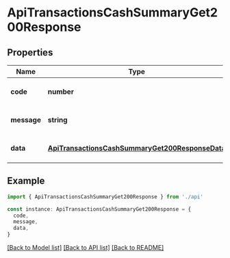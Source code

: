 # ApiTransactionsCashSummaryGet200Response

## Properties

| Name        | Type                                                                                                | Description | Notes                             |
| ----------- | --------------------------------------------------------------------------------------------------- | ----------- | --------------------------------- |
| **code**    | **number**                                                                                          |             | [optional] [default to undefined] |
| **message** | **string**                                                                                          |             | [optional] [default to undefined] |
| **data**    | [**ApiTransactionsCashSummaryGet200ResponseData**](ApiTransactionsCashSummaryGet200ResponseData.md) |             | [optional] [default to undefined] |

## Example

```typescript
import { ApiTransactionsCashSummaryGet200Response } from './api'

const instance: ApiTransactionsCashSummaryGet200Response = {
  code,
  message,
  data,
}
```

[[Back to Model list]](../README.md#documentation-for-models) [[Back to API list]](../README.md#documentation-for-api-endpoints) [[Back to README]](../README.md)
